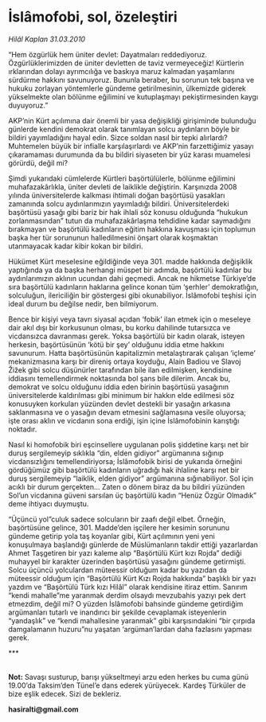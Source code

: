 # İslâmofobi, sol, özeleştiri

*Hilâl Kaplan 31.03.2010*

<div class="yazi"><p>“Hem özgürlük hem üniter devlet: Dayatmaları reddediyoruz. Özgürlüklerimizden de üniter devletten de taviz vermeyeceğiz! Kürtlerin ırklarından dolayı ayrımcılığa ve baskıya maruz kalmadan yaşamlarını sürdürme hakkını savunuyoruz. Bununla beraber, bu sorunun tek başına ve hukuku zorlayan yöntemlerle gündeme getirilmesinin, ülkemizde giderek yükselmekte olan bölünme eğilimini ve kutuplaşmayı pekiştirmesinden kaygı duyuyoruz.”</p>
<p>AKP’nin Kürt açılımına dair önemli bir yasa değişikliği girişiminde bulunduğu günlerde kendini demokrat olarak tanımlayan solcu aydınların böyle bir bildiri yayımladığını hayal edin. Sizce soldan nasıl bir tepki alırlardı? Muhtemelen büyük bir infialle karşılaşırlardı ve AKP’nin farzettiğimiz yasayı çıkaramaması durumunda da bu bildiri siyaseten bir yüz karası muamelesi görürdü, değil mi?</p>
<p>Şimdi yukarıdaki cümlelerde Kürtleri başörtülülerle, bölünme eğilimini muhafazakârlıkla, üniter devleti de laiklikle değiştirin. Karşınızda 2008 yılında üniversitelerde kalkması ihtimali doğan başörtüsü yasakları zamanında solcu aydınlarımızın yayımladığı bildiri. Üniversitelerdeki başörtüsü yasağı gibi bariz bir hak ihlali söz konusu olduğunda “hukukun zorlanmasından” tutun da muhafazakârlaşma tehdidine kadar saymadığını bırakmayan ve başörtülü kadınların eğitim hakkına kavuşması için toplumun başka her tür sorununun halledilmesini önşart olarak koşmaktan utanmayacak kadar kibir kokan bir bildiri. </p>
<p>Hükümet Kürt meselesine eğildiğinde veya 301. madde hakkında değişiklik yaptığında ya da başka herhangi müspet bir adımda, başörtülü kadınlar bu aydınlarımızın aklının ucundan dahi geçmedi. Ancak ne hikmetse Türkiye’de sıra başörtülü kadınların haklarına gelince konan tüm ‘şerhler’ demokratlığın, solculuğun, ilericiliğin bir göstergesi gibi okunabiliyor. İslâmofobi teşhisi için ideal durum bu değilse nedir, ben bilmiyorum.</p>
<p>Bence bir kişiyi veya tavrı siyasal açıdan ‘fobik’ ilan etmek için o meseleye dair akıl dışı bir korkusunun olması, bu korku dahilinde tutarsızca ve vicdansızca davranması gerek. Yoksa başörtülü bir kadın olarak, isteyen herkesin, başörtüsünün ‘kötü bir şey’ olduğunu iddia etme hakkını savunurum. Hatta başörtüsünün kapitalizmin metalaştırarak çalışan ‘içleme’ mekanizmasına karşı bir direniş ortaya koyduğu, Alain Badiou ve Slavoj Žižek gibi solcu düşünürler tarafından bile ilan edilmişken, kendisine iddiasını temellendirmek noktasında bol şans bile dilerim. Ancak bu, demokrat ve solcu olduğunu iddia eden birinin başörtüsü yasağının üniversitelerde kaldırılması gibi minimum bir hakkın elde edilmesi söz konusuyken korkuları yüzünden devlet destekli bir yasağın arkasına saklanmasına ve o yasağın devam etmesini sağlamasına vesile oluyorsa; işte orası aklın ve vicdanın sona erdiği, işin içine İslâmofobinin karıştığı noktadır. </p>
<p>Nasıl ki homofobik biri eşcinsellere uygulanan polis şiddetine karşı net bir duruş sergilemeyip sıklıkla “din, elden gidiyor” argümanına sığınıp vicdansızlığını temellendiriyorsa; İslâmofobik birisi de yukarıda örneğini gördüğümüz gibi başörtülü kadınların uğradığı hak ihlaline karşı net bir duruş sergilemeyip “laiklik, elden gidiyor” argümanına sığınabiliyor. Sol için acıklı bir durum gerçekten... Zaten o dönem biraz da bu bildiri yüzünden Sol’un vicdanına güveni sarsılan üç başörtülü kadın “Henüz Özgür Olmadık” deme ihtiyacı duymuştu.</p>
<p>“Üçüncü yol”culuk sadece solcuların bir zaafı değil elbet. Örneğin, başörtüsüne gelince, 301. Madde’den işçilere her kesimin sorununu gündeme getirip yola taş koyanlar gibi, Kürt açılımının yeni yeni konuşulmaya başlandığı günlerde de Müslümanların takdir ettiği yazarlardan Ahmet Taşgetiren bir yazı kaleme alıp “Başörtülü Kürt kızı Rojda” dediği muhayyel bir karakter üzerinden başörtüsü yasağını gündeme getirmişti. Solcu üçüncü yolculardan müteessir olduğum kadar bu yazıdan da müteessir olduğum için “Başörtülü Kürt Kızı Rojda hakkında” başlıklı bir yazı yazdım ve “Başörtülü Türk kızı Hilâl” olarak kendisine itiraz ettim. Sanırım “kendi mahalle”me yaranmak derdim olsaydı mevzubahis yazıyı pek dert etmezdim, değil mi? O yüzden İslâmofobi bahsinde gündeme getirdiğim argümanları tutarlı ve inandırıcı bir şekilde cevaplamak isteyenlerin “yandaşlık” ve “kendi mahallesine yaranmak” gibi karşısındakini “bir çırpıda damgalamanın huzuru”nu yaşatan ‘argüman’lardan daha fazlasını yapması gerek.</p>
<p>***</p>
<p><b><br/>Not:</b> Savaşı susturup, barışı yükseltmeyi arzu eden herkes bu cuma günü 19.00’da Taksim’den Tünel’e dans ederek yürüyecek. Kardeş Türküler de bize eşlik edecek. Sizi de bekleriz.</p>
<p><b>hasiralti@gmail.com</b></p></div>
